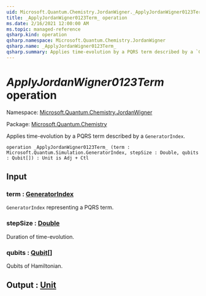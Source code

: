 ```yaml
---
uid: Microsoft.Quantum.Chemistry.JordanWigner._ApplyJordanWigner0123Term_
title: _ApplyJordanWigner0123Term_ operation
ms.date: 2/16/2021 12:00:00 AM
ms.topic: managed-reference
qsharp.kind: operation
qsharp.namespace: Microsoft.Quantum.Chemistry.JordanWigner
qsharp.name: _ApplyJordanWigner0123Term_
qsharp.summary: Applies time-evolution by a PQRS term described by a `GeneratorIndex`.
---
```


# _ApplyJordanWigner0123Term_ operation

Namespace: [Microsoft.Quantum.Chemistry.JordanWigner](xref:Microsoft.Quantum.Chemistry.JordanWigner)

Package: [Microsoft.Quantum.Chemistry](https://nuget.org/packages/Microsoft.Quantum.Chemistry)


Applies time-evolution by a PQRS term described by a `GeneratorIndex`.

```qsharp
operation _ApplyJordanWigner0123Term_ (term : Microsoft.Quantum.Simulation.GeneratorIndex, stepSize : Double, qubits : Qubit[]) : Unit is Adj + Ctl
```


## Input

### term : [GeneratorIndex](xref:Microsoft.Quantum.Simulation.GeneratorIndex)

`GeneratorIndex` representing a PQRS term.


### stepSize : [Double](xref:microsoft.quantum.lang-ref.double)

Duration of time-evolution.


### qubits : [Qubit](xref:microsoft.quantum.lang-ref.qubit)[]

Qubits of Hamiltonian.



## Output : [Unit](xref:microsoft.quantum.lang-ref.unit)

